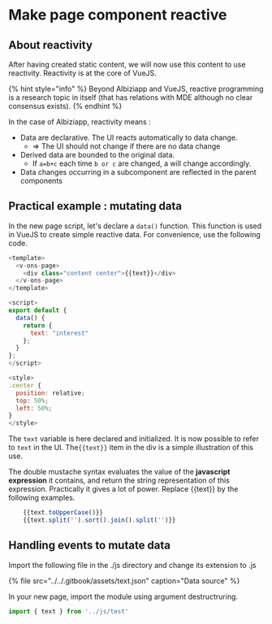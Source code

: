 # Make page component reactive



## About reactivity 

After having created static content, we will now use this content to use reactivity. Reactivity is at the core of VueJS. 

{% hint style="info" %}
Beyond Albiziapp and VueJS, reactive programming is a research topic in itself \(that has relations with MDE although no clear consensus exists\).
{% endhint %}

In the case of Albiziapp, reactivity means :

* Data are declarative. The UI reacts automatically to data change.
  * =&gt; The UI should not change if there are no data change
* Derived data are bounded to the original data. 
  * If `a=b+c`  each time `b or c` are changed, a will change accordingly.
* Data changes occurring in a subcomponent are reflected in the parent components

## Practical example : mutating data

In the new page script, let's declare a `data()` function. This function is used in VueJS to create simple reactive data. For convenience, use the following code.

```javascript
<template>
  <v-ons-page>
    <div class="content center">{{text}}</div>
  </v-ons-page>
</template>

<script>
export default {
  data() {
    return {
      text: "interest"
    };
  }
};
</script>

<style>
.center {
  position: relative;
  top: 50%;
  left: 50%;
}
</style>

```

The `text` variable is here declared and initialized. It is now possible to refer to `text` in the UI. The`{{text}}` item in the div is a simple illustration of this use. 

The double mustache syntax evaluates the value of the **javascript expression** it contains, and return the string representation of this expression. Practically it gives a lot of power. Replace {{text}} by the following examples.

```javascript
    {{text.toUpperCase()}}
    {{text.split('').sort().join().split('')}}

```

## Handling events to mutate data

Import the following file in the ./js directory and change its extension to .js 

{% file src="../../.gitbook/assets/text.json" caption="Data source" %}

In your new page, import the module using argument destructruring.

```javascript
import { text } from '../js/test'
```



